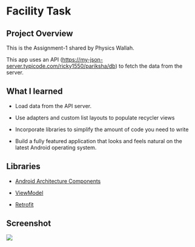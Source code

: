 # Facility Task



## Project Overview

This is the Assignment-1 shared by Physics Wallah.



This app uses an API (https://my-json-server.typicode.com/ricky1550/pariksha/db) to  fetch the data from the server.




## What I learned

- Load data from the API server.

- Use adapters and custom list layouts to populate recycler views

- Incorporate libraries to simplify the amount of code you need to write

- Build a fully featured application that looks and feels natural on the latest Android operating system.



## Libraries

- [Android Architecture Components](https://developer.android.com/topic/libraries/architecture/)

* [ViewModel](https://developer.android.com/topic/libraries/architecture/viewmodel)

* [Retrofit](https://square.github.io/retrofit/)

## Screenshot
![](https://lh5.googleusercontent.com/O1kcsXZuhtI9Xng7YEnGAUnm0gZB-bxTtYuPmbJnv_b7XgUvmaVe3wfAiqOiCen2qLt9wwzgSNsLuBOq8-v6CQy3iENIbiF2_2ClIOW-vzDFLm6WW0EiXBDtFlYO9rIvlE-uDU6t)